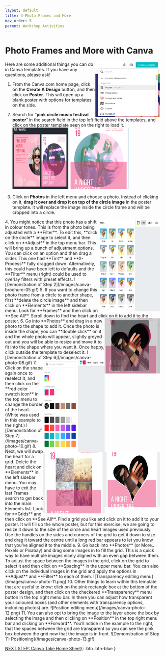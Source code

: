 ```yaml
---
layout: default
title: 4-Photo Frames and More
nav_order: 5
parent: Workshop Activities
---
```

# Photo Frames and More with Canva
<img src="images//canva-photo-01.png" style="float:right;width:210px;height:180px" alt="create a design button, select poster."> 
Here are some additional things you can do in Canva templates. If you have any questions, please ask! 

1. From the Canva.com home page, click on the **Create A Design** button, and then click on **Poster**. This will open up a blank poster with options for templates on the side. 

2. Search for “**pink circle music festival poster**” in the search field in the top left field above the templates, and click on the poster template seen on the right to load it.<br>
<img src="images//canva-photo-02.png" style="width:180px;height:200px" alt="poster template."><img src="images//canva-photo-03.png" style="width:200px;height:200px" alt="changing the circle image."> 

3. Click on **Photos** in the left menu and choose a photo. Instead of clicking on it, **drag it over and drop it on top of the circle image** in the poster template. It will replace the image inside the circle frame and will be cropped into a circle.<br>
  <img src="images//canva-photo-04.png" style="float:right;width:200px;height:300px" alt="colour filters.">
4. You might notice that this photo has a shift in colour tones. This is from the photo being adjusted with a **Filter**. To edit this, **click on the circle** image to select it, and then click on **Adjust** in the top menu bar. This will bring up a bunch of adjustment options. You can click on an option and then drag a slider. This one had **Tint** and **X-Process** fully dragged down. Alternatively, this could have been left to defaults and the **Filter** menu (right) could be used to overlay filters with preset effects. 
![Demonstration of Step 2](/images/canva-brochure-05.gif)
5. If you want to change this photo frame from a circle to another shape, first **delete the circle image** and then click on **Elements** in the left sidebar menu. Look for **Frames** and then click on **See All**. Scroll down to find the heart and click on it to add it to the poster. 
  <img src="images//canva-photo-06.png" style="float:right;width:180px;height:180px" alt="Changing photo frame.">
6. Go into **Photos** and drag in a new photo to the shape to add it. Once the photo is inside the shape, you can **double click** on it and the whole photo will appear, slightly greyed out and you will be able to resize and move it to fit into the shape where you want it. Once happy, click outside the template to deselect it. 
  ![Demonstration of Step 6](/images/canva-photo-08.gif)
  <img src="images//canva-photo-07.png" style="float:right;width:200px;height:300px" alt="Editing colour palette.">
7. Click on the shape again once to reselect it, and then click on the **red color swatch icon** in the top menu to change the border of the heart. (White was used in this example to the right.)
  <img src="images//canva-photo-09.png" style="float:right;width:180px;height:180px" alt="Editing colour palette.">
 ![Demonstration of Step 7](/images/canva-photo-10.gif)
  <img src="images//canva-photo-11.png" style="float:right;width:200px;height:200px" alt="Editing colour palette.">
8. Next, we will swap the heart for a grid. Delete the heart and click on **Elements** in the left sidebar menu. You may have to exit the last Frames search to get back into the main Elements list. Look for **Grids** and then click on **See All**. Find a grid you like and click on it to add it to your poster. It will fill up the whole poster, but for this exercise, we are going to resize it down to the size of the circle and heart images used previously. Use the handles on the sides and corners of the grid to get it down to size and drag it toward the centre until a long red bar appears to let you know that you’ve aligned it to the middle. 
9. Go back into **Photos** (or More… Pexels or Pixabay) and drag some images in to fill the grid. This is a quick way to have multiple images nicely aligned with an even gap between them. To adjust the space between the images in the grid, click on the grid to select it and then click on **Spacing** in the upper menu bar. You can also click on the individual images in the grid and apply the options in **Adjust** and **Filter** to each of them. 
 ![Transparency editing menu](/images/canva-photo-11.png)
10. Other things to learn within this template that are useful to know: click on the pink rectangle box at the bottom of the poster design, and then click on the checkered **Transparency** menu button in the top right menu bar. In there you can adjust how transparent your coloured boxes (and other elements with transparency options, including photos) are. 
 ![Position editing menu](/images/canva-photo-12.png)
11. You can also opt to bring the image to the layer above the box by selecting the image and then clicking on **Position** in the top right menu bar and clicking on **Forward**. You’ll notice in the example to the right, that the spaces between the grid are transparent so you can see the pink box between the grid now that the image is in front.
 ![Demonstration of Step 11: Positioning](/images/canva-photo-13.gif)
 
[NEXT STEP: Canva Take Home Sheet](canva-take-home-sheet.html){: .btn .btn-blue }

